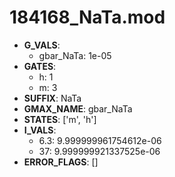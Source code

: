 # 184168_NaTa.mod

- **G_VALS**:
  - gbar_NaTa: 1e-05
- **GATES**:
  - h: 1
  - m: 3
- **SUFFIX**: NaTa
- **GMAX_NAME**: gbar_NaTa
- **STATES**: ['m', 'h']
- **I_VALS**:
  - 6.3: 9.999999961754612e-06
  - 37: 9.999999921337525e-06
- **ERROR_FLAGS**: []
